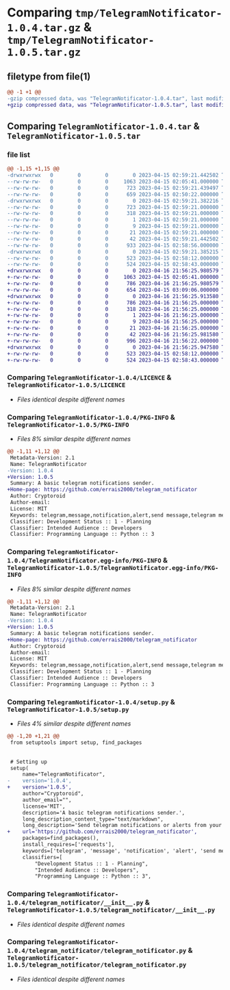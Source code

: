 # Comparing `tmp/TelegramNotificator-1.0.4.tar.gz` & `tmp/TelegramNotificator-1.0.5.tar.gz`

## filetype from file(1)

```diff
@@ -1 +1 @@
-gzip compressed data, was "TelegramNotificator-1.0.4.tar", last modified: Sat Apr 15 02:59:21 2023, max compression
+gzip compressed data, was "TelegramNotificator-1.0.5.tar", last modified: Sun Apr 16 21:56:25 2023, max compression
```

## Comparing `TelegramNotificator-1.0.4.tar` & `TelegramNotificator-1.0.5.tar`

### file list

```diff
@@ -1,15 +1,15 @@
-drwxrwxrwx   0        0        0        0 2023-04-15 02:59:21.442502 TelegramNotificator-1.0.4/
--rw-rw-rw-   0        0        0     1063 2023-04-15 02:05:41.000000 TelegramNotificator-1.0.4/LICENCE
--rw-rw-rw-   0        0        0      723 2023-04-15 02:59:21.439497 TelegramNotificator-1.0.4/PKG-INFO
--rw-rw-rw-   0        0        0      659 2023-04-15 02:50:22.000000 TelegramNotificator-1.0.4/README.md
-drwxrwxrwx   0        0        0        0 2023-04-15 02:59:21.382216 TelegramNotificator-1.0.4/TelegramNotificator.egg-info/
--rw-rw-rw-   0        0        0      723 2023-04-15 02:59:21.000000 TelegramNotificator-1.0.4/TelegramNotificator.egg-info/PKG-INFO
--rw-rw-rw-   0        0        0      318 2023-04-15 02:59:21.000000 TelegramNotificator-1.0.4/TelegramNotificator.egg-info/SOURCES.txt
--rw-rw-rw-   0        0        0        1 2023-04-15 02:59:21.000000 TelegramNotificator-1.0.4/TelegramNotificator.egg-info/dependency_links.txt
--rw-rw-rw-   0        0        0        9 2023-04-15 02:59:21.000000 TelegramNotificator-1.0.4/TelegramNotificator.egg-info/requires.txt
--rw-rw-rw-   0        0        0       21 2023-04-15 02:59:21.000000 TelegramNotificator-1.0.4/TelegramNotificator.egg-info/top_level.txt
--rw-rw-rw-   0        0        0       42 2023-04-15 02:59:21.442502 TelegramNotificator-1.0.4/setup.cfg
--rw-rw-rw-   0        0        0      933 2023-04-15 02:58:56.000000 TelegramNotificator-1.0.4/setup.py
-drwxrwxrwx   0        0        0        0 2023-04-15 02:59:21.385215 TelegramNotificator-1.0.4/telegram_notificator/
--rw-rw-rw-   0        0        0      523 2023-04-15 02:58:12.000000 TelegramNotificator-1.0.4/telegram_notificator/__init__.py
--rw-rw-rw-   0        0        0      524 2023-04-15 02:58:43.000000 TelegramNotificator-1.0.4/telegram_notificator/telegram_notificator.py
+drwxrwxrwx   0        0        0        0 2023-04-16 21:56:25.980579 TelegramNotificator-1.0.5/
+-rw-rw-rw-   0        0        0     1063 2023-04-15 02:05:41.000000 TelegramNotificator-1.0.5/LICENCE
+-rw-rw-rw-   0        0        0      786 2023-04-16 21:56:25.980579 TelegramNotificator-1.0.5/PKG-INFO
+-rw-rw-rw-   0        0        0      654 2023-04-15 03:09:06.000000 TelegramNotificator-1.0.5/README.md
+drwxrwxrwx   0        0        0        0 2023-04-16 21:56:25.913580 TelegramNotificator-1.0.5/TelegramNotificator.egg-info/
+-rw-rw-rw-   0        0        0      786 2023-04-16 21:56:25.000000 TelegramNotificator-1.0.5/TelegramNotificator.egg-info/PKG-INFO
+-rw-rw-rw-   0        0        0      318 2023-04-16 21:56:25.000000 TelegramNotificator-1.0.5/TelegramNotificator.egg-info/SOURCES.txt
+-rw-rw-rw-   0        0        0        1 2023-04-16 21:56:25.000000 TelegramNotificator-1.0.5/TelegramNotificator.egg-info/dependency_links.txt
+-rw-rw-rw-   0        0        0        9 2023-04-16 21:56:25.000000 TelegramNotificator-1.0.5/TelegramNotificator.egg-info/requires.txt
+-rw-rw-rw-   0        0        0       21 2023-04-16 21:56:25.000000 TelegramNotificator-1.0.5/TelegramNotificator.egg-info/top_level.txt
+-rw-rw-rw-   0        0        0       42 2023-04-16 21:56:25.981580 TelegramNotificator-1.0.5/setup.cfg
+-rw-rw-rw-   0        0        0      996 2023-04-16 21:56:22.000000 TelegramNotificator-1.0.5/setup.py
+drwxrwxrwx   0        0        0        0 2023-04-16 21:56:25.947580 TelegramNotificator-1.0.5/telegram_notificator/
+-rw-rw-rw-   0        0        0      523 2023-04-15 02:58:12.000000 TelegramNotificator-1.0.5/telegram_notificator/__init__.py
+-rw-rw-rw-   0        0        0      524 2023-04-15 02:58:43.000000 TelegramNotificator-1.0.5/telegram_notificator/telegram_notificator.py
```

### Comparing `TelegramNotificator-1.0.4/LICENCE` & `TelegramNotificator-1.0.5/LICENCE`

 * *Files identical despite different names*

### Comparing `TelegramNotificator-1.0.4/PKG-INFO` & `TelegramNotificator-1.0.5/PKG-INFO`

 * *Files 8% similar despite different names*

```diff
@@ -1,11 +1,12 @@
 Metadata-Version: 2.1
 Name: TelegramNotificator
-Version: 1.0.4
+Version: 1.0.5
 Summary: A basic telegram notifications sender.
+Home-page: https://github.com/errais2000/telegram_notificator
 Author: Cryptoroid
 Author-email: 
 License: MIT
 Keywords: telegram,message,notification,alert,send message,telegram message,telegram bot
 Classifier: Development Status :: 1 - Planning
 Classifier: Intended Audience :: Developers
 Classifier: Programming Language :: Python :: 3
```

### Comparing `TelegramNotificator-1.0.4/TelegramNotificator.egg-info/PKG-INFO` & `TelegramNotificator-1.0.5/TelegramNotificator.egg-info/PKG-INFO`

 * *Files 8% similar despite different names*

```diff
@@ -1,11 +1,12 @@
 Metadata-Version: 2.1
 Name: TelegramNotificator
-Version: 1.0.4
+Version: 1.0.5
 Summary: A basic telegram notifications sender.
+Home-page: https://github.com/errais2000/telegram_notificator
 Author: Cryptoroid
 Author-email: 
 License: MIT
 Keywords: telegram,message,notification,alert,send message,telegram message,telegram bot
 Classifier: Development Status :: 1 - Planning
 Classifier: Intended Audience :: Developers
 Classifier: Programming Language :: Python :: 3
```

### Comparing `TelegramNotificator-1.0.4/setup.py` & `TelegramNotificator-1.0.5/setup.py`

 * *Files 4% similar despite different names*

```diff
@@ -1,20 +1,21 @@
 from setuptools import setup, find_packages
 
 
 # Setting up
 setup(
     name="TelegramNotificator",
-    version='1.0.4',
+    version='1.0.5',
     author="Cryptoroid",
     author_email="",
     license='MIT',
     description='A basic telegram notifications sender.',
     long_description_content_type="text/markdown",
     long_description='Send telegram notifications or alerts from your python programs.',
+    url='https://github.com/errais2000/telegram_notificator',
     packages=find_packages(),
     install_requires=['requests'],
     keywords=['telegram', 'message', 'notification', 'alert', 'send message', 'telegram message', 'telegram bot'],
     classifiers=[
         "Development Status :: 1 - Planning",
         "Intended Audience :: Developers",
         "Programming Language :: Python :: 3",
```

### Comparing `TelegramNotificator-1.0.4/telegram_notificator/__init__.py` & `TelegramNotificator-1.0.5/telegram_notificator/__init__.py`

 * *Files identical despite different names*

### Comparing `TelegramNotificator-1.0.4/telegram_notificator/telegram_notificator.py` & `TelegramNotificator-1.0.5/telegram_notificator/telegram_notificator.py`

 * *Files identical despite different names*

